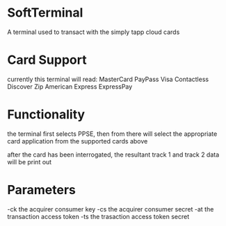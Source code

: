 SoftTerminal
============

A terminal used to transact with the simply tapp cloud cards

Card Support
============
currently this terminal will read:
MasterCard PayPass
Visa Contactless
Discover Zip
American Express ExpressPay

Functionality
=============
the terminal first selects PPSE, then from there will select
the appropriate card application from the supported cards 
above

after the card has been interrogated, the resultant track 1
and track 2 data will be print out

Parameters
==========
-ck  the acquirer consumer key
-cs  the acquirer consumer secret
-at  the transaction access token
-ts  the trasaction access token secret
